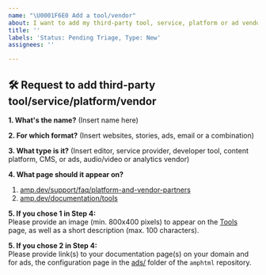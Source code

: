 ```yaml
---
name: "\U0001F6E0 Add a tool/vendor"
about: I want to add my third-party tool, service, platform or ad vendor to amp.dev
title: ''
labels: 'Status: Pending Triage, Type: New'
assignees: ''

---
```


<!--
Thank you for wanting to add a community resource to amp.dev.

Please fill in as much of the below template as you're able.
-->

## 🛠️ Request to add third-party tool/service/platform/vendor

**1. What's the name?**
(Insert name here)

**2. For which format?**
(Insert websites, stories, ads, email or a combination)

**3. What type is it?**
(Insert editor, service provider, developer tool, content platform, CMS, or ads, audio/video or analytics vendor)

**4. What page should it appear on?**
1. [amp.dev/support/faq/platform-and-vendor-partners](https://amp.dev/support/faq/platform-and-vendor-partners)
2. [amp.dev/documentation/tools](https://amp.dev/documentation/tools)

**5. If you chose 1 in Step 4:**  
Please provide an image (min. 800x400 pixels) to appear on the [Tools](https://amp.dev/documentation/tools) page, as well as a short description (max. 100 characters).

**5. If you chose 2 in Step 4:**  
Please provide link(s) to your documentation page(s) on your domain and for ads, the configuration page in the [ads/](https://github.com/ampproject/amphtml/tree/master/ads) folder of the `amphtml` repository.
